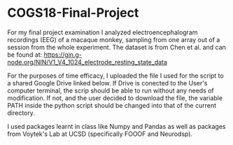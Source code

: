 # COGS18-Final-Project
For my final project examination I analyzed electroencephalogram recordings (EEG) of a macaque monkey, sampling from one array out of a session from the whole experiment. The dataset is from Chen et al. and can be found at: https://gin.g-node.org/NIN/V1_V4_1024_electrode_resting_state_data

For the purposes of time efficacy, I uploaded the file I used for the script to a shared Google Drive linked below. If Drive is conected to the User's computer terminal, the scrip should be able to run without any needs of modification. If not, and the user decided to download the file, the variable PATH inside the python script should be changed into that of the current directory.

I used packages learnt in class like Numpy and Pandas as well as packages from Voytek's Lab at UCSD (specifically FOOOF and Neurodsp).
